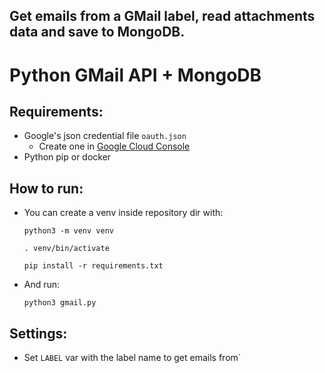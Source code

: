 Get emails from a GMail label, read attachments data and save to MongoDB.
-----
Python GMail API + MongoDB
===========================

Requirements:
------------
* Google's json credential file `oauth.json`
     - Create one in [Google Cloud Console](https://console.cloud.google.com/apis/dashboard)
* Python pip or docker

How to run:
-----------
* You can create a venv inside repository dir with:

    `python3 -m venv venv`

    `. venv/bin/activate`

    `pip install -r requirements.txt`

  
* And run:

  `python3 gmail.py`

Settings:
----------
* Set `LABEL` var with the label name to get emails from`
